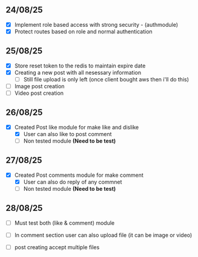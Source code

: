 ## 24/08/25

- [x] Implement role based access with strong security - (authmodule)
- [x] Protect routes based on role and normal authentication

## 25/08/25

- [x] Store reset token to the redis to maintain expire date
- [x] Creating a new post with all nesessary information
  - [ ] Still file upload is only left (once client bought aws then i'll do this)
- [ ] Image post creation
- [ ] Video post creation

## 26/08/25

- [x] Created Post like module for make like and dislike
  - [x] User can also like to post comment
  - [ ] Non tested module **(Need to be test)**

## 27/08/25

- [x] Created Post comments module for make comment
  - [x] User can also do reply of any commnet
  - [ ] Non tested module **(Need to be test)**

## 28/08/25

- [ ] Must test both (like & comment) module
- [ ] In comment section user can also upload file (it can be image or video)

- [ ] post creating accept multiple files
